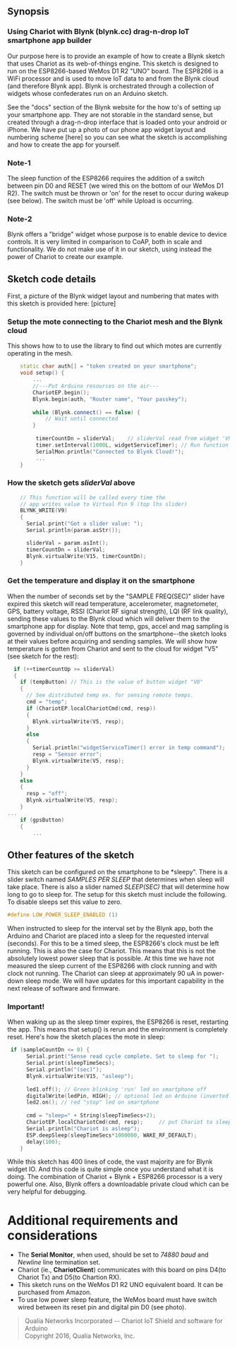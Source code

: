 ## Synopsis
### Using Chariot with Blynk (blynk.cc) drag-n-drop IoT smartphone app builder
Our purpose here is to provide an example of how to create a Blynk sketch that uses Chariot as its web-of-things engine. This sketch is designed to run on the ESP8266-based WeMos D1 R2 "UNO" board. The ESP8266 is a WiFi processor and is used to move IoT data to and from the Blynk cloud (and therefore Blynk app). Blynk is orchestrated through a collection of widgets whose confederates run on an Arduino sketch.

See the "docs" section of the Blynk website for the how to's of setting up your smartphone app. They are not storable in the standard sense, but created through a drag-n-drop interface that is loaded onto your android or iPhone. We have put up a photo of our phone app widget layout and numbering scheme [here] so you can see what the sketch is accomplishing and how to create the app for yourself.
### Note-1 ###
The sleep function of the ESP8266 requires the addition of a switch between pin D0 and RESET (we wired this on the bottom of our WeMos D1 R2). The switch must be thrown or 'on' for the reset to occur during wakeup (see below). The switch must be 'off' while Upload is occurring.
### Note-2 ###
Blynk offers a "bridge" widget whose purpose is to enable device to device controls. It is very limited in comparison to CoAP, both in scale and functionality. We do not make use of it in our sketch, using instead the power of Chariot to create our example.

## Sketch code details
First, a picture of the Blynk widget layout and numbering that mates with this sketch is provided here:
[picture]
 
### Setup the mote connecting to the Chariot mesh and the Blynk cloud ###
This shows how to to use the library to find out which motes are currently operating in the mesh.
```c++
    static char auth[] = "token created on your smartphone";
    void setup() {  
        ...
        //---Put Arduino resources on the air---
        ChariotEP.begin();
        Blynk.begin(auth, "Router name", "Your passkey");
      
        while (Blynk.connect() == false) {
            // Wait until connected
        }
    
         timerCountDn = sliderVal;    // sliderVal read from widget 'V9' setting on your smartphone
         timer.setInterval(1000L, widgetServiceTimer); // Run function every sec. 
         SerialMon.println("Connected to Blynk Cloud!");
         ...
    }
```
### How the sketch gets *sliderVal* above ###
```c++
    // This function will be called every time the
    // app writes value to Virtual Pin 9 (top lhs slider)
    BLYNK_WRITE(V9)
    {
      Serial.print("Got a slider value: ");
      Serial.println(param.asStr());

      sliderVal = param.asInt();
      timerCountDn = sliderVal;
      Blynk.virtualWrite(V15, timerCountDn);
    }
```
### Get the temperature and display it on the smartphone ###
When the number of seconds set by the "SAMPLE FREQ(SEC)" slider have expired this sketch will read temperature, accelerometer, magnetometer, GPS, battery voltage, RSSI (Chariot RF signal strength), LQI (RF link quality), sending these values to the Blynk cloud which will deliver them to the smartphone app for display. Note that temp, gps, accel and mag sampling is governed by individual on/off buttons on the smartphone--the sketch looks at their values before acquiring and sending samples. We will show how temperature is gotten from Chariot and sent to the cloud for widget "V5" (see sketch for the rest):
```c++
  if (++timerCountUp >= sliderVal) 
  {
    if (tempButton) // This is the value of button widget "V0"
    {
      // See distributed temp ex. for sensing remote temps.
      cmd = "temp";
      if (ChariotEP.localChariotCmd(cmd, resp)) 
      {
        Blynk.virtualWrite(V5, resp);
      } 
      else
      {
        Serial.println("widgetServiceTimer() error in temp command");
        resp = "Sensor error";
        Blynk.virtualWrite(V5, resp);
      }
    } 
    else
    {
      resp = "off";
      Blynk.virtualWrite(V5, resp);
    }
...
    if (gpsButton) 
    {
        ...
```

## Other features of the sketch ##
This sketch can be configured on the smartphone to be *sleepy". There is a slider switch named *SAMPLES PER SLEEP* that determines when sleep will take place. There is also a slider named *SLEEP(SEC)* that will determine how long to go to sleep for. The setup for this sketch must include the following. To disable sleeps set this value to zero.
```c++
#define LOW_POWER_SLEEP_ENABLED (1)
```
When instructed to sleep for the interval set by the Blynk app, both the Arduino and Chariot are placed into a sleep for the requested interval (seconds). For this to be a timed sleep, the ESP8266's clock must be left running. This is also the case for Chariot. This means that this is not the absolutely lowest power sleep that is possible. At this time we have not measured the sleep current of the ESP8266 with clock running and with clock not running. The Chariot can sleep at approximately 90 uA in power-down sleep mode. We will have updates for this important capability in the next release of software and firmware. 
### Important! ###
When waking up as the sleep timer expires, the ESP8266 is reset, restarting the app. This means that setup() is rerun and the environment is completely reset. Here's how the sketch places the mote in sleep:
```c++
 if (sampleCountDn <= 0) {
      Serial.print("Sense read cycle complete. Set to sleep for ");
      Serial.print(sleepTimeSecs);
      Serial.println("(sec)");
      Blynk.virtualWrite(V15, "asleep");
      
      led1.off(); // Green blinking 'run' led on smartphone off
      digitalWrite(ledPin, HIGH); // optional led on Arduino (inverted in this case)
      led2.on(); // red "stop" led on smartphone
      
      cmd = "sleep=" + String(sleepTimeSecs+2);
      ChariotEP.localChariotCmd(cmd, resp);     // put Chariot to sleep
      Serial.println("Chariot is asleep");
      ESP.deepSleep(sleepTimeSecs*1000000, WAKE_RF_DEFAULT);
      delay(100);
    }
```

While this sketch has 400 lines of code, the vast majority are for Blynk widget IO. And this code is quite simple once you understand what it is doing. The combination of Chariot + Blynk + ESP8266 processor is a very powerful one. Also, Blynk offers a downloadable private cloud which can be very helpful for debugging.

# Additional requirements and considerations
- The **Serial Monitor**, when used, should be set to *74880 baud* and *Newline* line termination set.
- Chariot (ie., **ChariotClient**) communicates with this board on pins D4(to Chariot Tx) and D5(to Chartion RX).
- This sketch runs on the WeMos D1 R2 UNO equivalent board. It can be purchased from Amazon. 
- To use low power sleep feature, the WeMos board must have switch wired between its reset pin and digital pin D0 (see photo).

> Qualia Networks Incorporated -- Chariot IoT Shield and software for Arduino              
> Copyright 2016, Qualia Networks, Inc.
